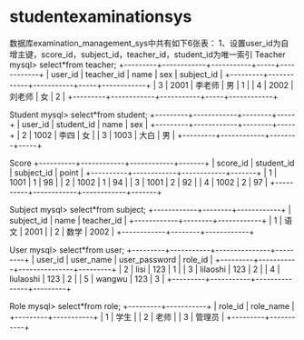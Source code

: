 # studentexaminationsys

数据库examination_management_sys中共有如下6张表：
1、设置user_id为自增主键，score_id，subject_id，teacher_id，student_id为唯一索引
Teacher
mysql> select*from teacher;
+---------+------------+-----------+-----+------------+
| user_id | teacher_id | name      | sex | subject_id |
+---------+------------+-----------+-----+------------+
|       3 |       2001 | 李老师    | 男  |          1 |
|       4 |       2002 | 刘老师    | 女  |          2 |
+---------+------------+-----------+-----+------------+

Student
mysql> select*from student;
+---------+------------+--------+-----+
| user_id | student_id | name   | sex |
+---------+------------+--------+-----+
|       2 |       1002 | 李四   | 女  |
|       3 |       1003 | 大白   | 男  |
+---------+------------+--------+-----+

Score
 +----------+------------+------------+-------+
 | score_id | student_id | subject_id | point |
 +----------+------------+------------+-------+
 |        1 |       1001 |          1 |    98 |
 |        2 |       1002 |          1 |    94 |
 |        3 |       1001 |          2 |    92 |
 |        4 |       1002 |          2 |    97 |
 +----------+------------+------------+-------+
 
 Subject
mysql> select*from subject;
+------------+--------+------------+
| subject_id | name   | teacher_id |
+------------+--------+------------+
|          1 | 语文   |       2001 |
|          2 | 数学   |       2002 |
+------------+--------+------------+

User
mysql> select*from user;
+---------+-----------+---------------+---------+
| user_id | user_name | user_password | role_id |
+---------+-----------+---------------+---------+
|       2 | lisi      | 123           |       1 |
|       3 | lilaoshi  | 123           |       2 |
|       4 | liulaoshi | 123           |       2 |
|       5 | wangwu    | 123           |       3 |
+---------+-----------+---------------+---------+

Role
mysql> select*from role;
+---------+-----------+
| role_id | role_name |
+---------+-----------+
|       1 | 学生      |
|       2 | 老师      |
|       3 | 管理员    |
+---------+-----------+

